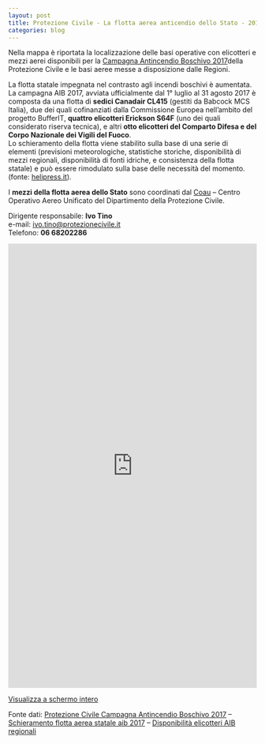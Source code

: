 ```yaml
---
layout: post
title: Protezione Civile - La flotta aerea anticendio dello Stato - 2017
categories: blog
---
```


Nella mappa è riportata la localizzazione delle basi operative con elicotteri e mezzi aerei disponibili per la [Campagna Antincendio Boschivo 2017](http://www.protezionecivile.gov.it/jcms/it/view_dossier.wp?contentId=DOS64456)della Protezione Civile e le basi aeree messe a disposizione dalle Regioni. 

La flotta statale impegnata nel contrasto agli incendi boschivi è aumentata. La campagna AIB 2017, avviata ufficialmente dal 1° luglio al 31 agosto 2017 è composta da una flotta di **sedici Canadair CL415** (gestiti da Babcock MCS Italia),  due dei quali cofinanziati dalla Commissione Europea nell’ambito del progetto BufferIT,  **quattro elicotteri Erickson S64F** (uno dei quali considerato riserva tecnica), e altri **otto elicotteri del Comparto Difesa e del Corpo Nazionale dei Vigili del Fuoco**. <br>
Lo schieramento della flotta viene stabilito sulla base di una serie di elementi (previsioni meteorologiche, statistiche storiche, disponibilità di mezzi regionali, disponibilità di fonti idriche, e consistenza della flotta statale) e può essere rimodulato sulla base delle necessità del momento. (fonte: [helipress.it](http://www.helipress.it/schede-1984-antincendio_boschivo_2017_la_flotta_aerea_dello_stato)).

I **mezzi della flotta aerea dello Stato** sono coordinati dal [Coau](http://www.protezionecivile.gov.it/jcms/it/centro_operativo_aereo_un.wp;jsessionid=E8145EC0C9E5B4E76AA5DDC3A675DED1.worker2) – Centro Operativo Aereo Unificato del Dipartimento della Protezione Civile.

Dirigente responsabile: **Ivo Tino**<br>
e-mail: [ivo.tino@protezionecivile.it](mailto:ivo.tino@protezionecivile.it)<br>
Telefono: **06 68202286**

<iframe width="100%" height="900px" frameBorder="0" src="https://umap.openstreetmap.fr/it/map/protezione-civile-campagna-antincendio-boschivo-20_159107?scaleControl=false&miniMap=false&scrollWheelZoom=false&zoomControl=true&allowEdit=false&moreControl=true&searchControl=null&tilelayersControl=null&embedControl=null&datalayersControl=true&onLoadPanel=caption&captionBar=false"></iframe><p><a href="http://umap.openstreetmap.fr/it/map/protezione-civile-campagna-antincendio-boschivo-20_159107">Visualizza a schermo intero</a></p>

Fonte dati: [Protezione Civile Campagna Antincendio Boschivo 2017](http://www.protezionecivile.gov.it/jcms/it/view_dossier.wp?contentId=DOS64456) – [Schieramento flotta aerea statale aib 2017](http://www.protezionecivile.gov.it/jcms/it/view_cng.wp?contentId=CNG64468) – [Disponibilità elicotteri AIB regionali](http://www.protezionecivile.gov.it/jcms/it/view_cng.wp?contentId=CNG64467)
